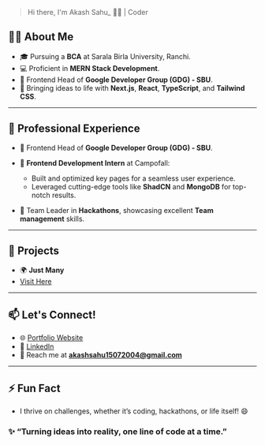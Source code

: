 > Hi there, I'm Akash Sahu_ 👨‍💻 | Coder

## 🧑‍💻 About Me  
- 🎓 Pursuing a **BCA** at Sarala Birla University, Ranchi.  
- 💻 Proficient in **MERN Stack Development**.  
- 🌟 Frontend Head of **Google Developer Group (GDG) - SBU**.  
- 🎨 Bringing ideas to life with **Next.js**, **React**, **TypeScript**, and **Tailwind CSS**.  

---

## 💼 Professional Experience  
- 🌟 Frontend Head of **Google Developer Group (GDG) - SBU**.

- 🌟 **Frontend Development Intern** at Campofall:  
   - Built and optimized key pages for a seamless user experience.  
   - Leveraged cutting-edge tools like **ShadCN** and **MongoDB** for top-notch results.
 
- 🤝 Team Leader in **Hackathons**, showcasing excellent **Team management** skills.

---

## 🚀 Projects  
- 🌍 **Just Many**
- [Visit Here](https://akashsahu7.wordpress.com)  

---

## 📫 Let's Connect!  
- 🌐 [Portfolio Website](https://akashsahu7.wordpress.com)  
- 💼 [LinkedIn](https://www.linkedin.com/in/akashs1507/) 
- 💌 Reach me at **akashsahu15072004@gmail.com**  

---

## ⚡ Fun Fact  
- I thrive on challenges, whether it’s coding, hackathons, or life itself! 😄  

### ✨ “Turning ideas into reality, one line of code at a time.”  

<!---
AkashS1507/AkashS1507 is a ✨ special ✨ repository because its `README.md` (this file) appears on your GitHub profile.
You can click the Preview link to take a look at your changes.
--->
